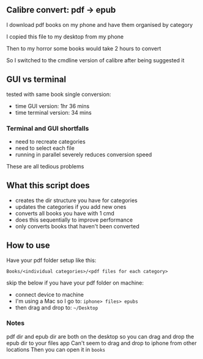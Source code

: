 ## Calibre convert: pdf -> epub

I download pdf books on my phone and have them organised by category

I copied this file to my desktop from my phone

Then to my horror some books would take 2 hours to convert 

So I switched to the cmdline version of calibre after being suggested it

## GUI vs terminal

tested with same book single conversion:

- time GUI version: 1hr 36 mins
- time terminal version: 34 mins

### Terminal and GUI shortfalls

- need to recreate categories 
- need to select each file
- running in parallel severely reduces conversion speed 

These are all tedious problems 

## What this script does 

- creates the dir structure you have for categories
- updates the categories if you add new ones 
- converts all books you have with 1 cmd 
- does this sequentially to improve performance
- only converts books that haven't been converted

## How to use 

Have your pdf folder setup like this:

`Books/<individual categories>/<pdf files for each category>`

skip the below if you have your pdf folder on machine:

- connect device to machine
- I'm using a Mac so I go to: `iphone> files> epubs`
- then drag and drop to: `~/Desktop` 

### Notes 
pdf dir and epub dir are both on the desktop 
so you can drag and drop the epub dir to your files app
Can't seem to drag and drop to iphone from other locations
Then you can open it in `books`

